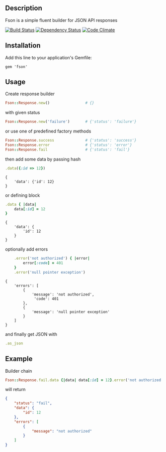 ## Description

Fson is a simple fluent builder for JSON API responses

[![Build Status](https://travis-ci.org/mkluczny/fson.svg?branch=develop)](https://travis-ci.org/mkluczny/fson)
[![Dependency Status](https://gemnasium.com/mkluczny/fson.svg)](https://gemnasium.com/mkluczny/fson)
[![Code Climate](https://codeclimate.com/github/mkluczny/fson/badges/gpa.svg)](https://codeclimate.com/github/mkluczny/fson)

## Installation

Add this line to your application's Gemfile:

    gem 'fson'
    
## Usage

Create response builder

```ruby
Fson::Response.new()                # {}
```
    
with given status

```ruby
Fson::Response.new('failure')       # {'status': 'failure'}
```
    
or use one of predefined factory methods

```ruby
Fson::Response.success              # {'status': 'success'}
Fson::Response.error                # {'status': 'error'}
Fson::Response.fail                 # {'status': 'fail'}
```
    
then add some data by passing hash

```ruby
.data({:id => 12})                  
```

    {
        'data': {'id': 12}
    }
    
or defining block

```ruby
.data { |data|
    data[:id] = 12
}                                   
```

    {
        'data': {
            'id': 12
        }
    }
    
optionally add errors

```ruby
    .error('not authorized') { |error| 
        error[:code] = 401
    }
    .error('null pointer exception')
```

    { 
        'errors': [
            {
                'message': 'not authorized',
                 'code': 401
            },
            {
                'message': 'null pointer exception'
            }
        ]
    }
    
and finally get JSON with

```ruby
.as_json
```
    
## Example

Builder chain

```ruby
Fson::Response.fail.data {|data| data[:id] = 12}.error('not authorized').as_json
```
    
will return

```json
{
    "status": "fail", 
    "data": {
        "id": 12
    },
    "errors": [
        {
            "message": "not authorized"
        }
    ]
}
```    
    
